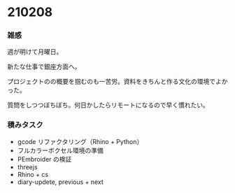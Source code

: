 # 210208  

### 雑感  

週が明けて月曜日。  

新たな仕事で銀座方面へ。  

プロジェクトのの概要を掴むのも一苦労。資料をきちんと作る文化の環境でよかった。  

質問をしつつぼちぼち。何日かしたらリモートになるので早く慣れたい。  

### 積みタスク  

- gcode リファクタリング（Rhino + Python）  
- フルカラーボクセル環境の準備  
- PEmbroider の検証  
- threejs  
- Rhino + cs  
- diary-updete, previous + next  

